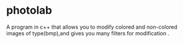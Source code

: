 # photolab
A program in c++ that allows you to modify colored and non-colored images of type(bmp),and gives you many filters for modification .
